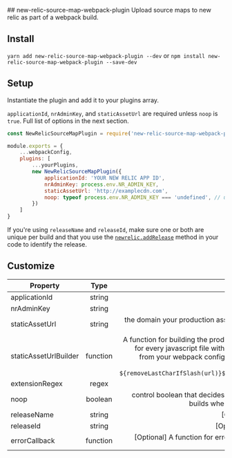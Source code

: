 \## new-relic-source-map-webpack-plugin
Upload source maps to new relic as part of a webpack build.


## Install

`yarn add new-relic-source-map-webpack-plugin --dev`
or
`npm install new-relic-source-map-webpack-plugin --save-dev`

## Setup

Instantiate the plugin and add it to your plugins array.

`applicationId`, `nrAdminKey`, and `staticAssetUrl` are required unless `noop` is `true`.  Full list of options in the next section.

```js
const NewRelicSourceMapPlugin = require('new-relic-source-map-webpack-plugin');

module.exports = {
    ...webpackConfig,
    plugins: [
        ...yourPlugins,
        new NewRelicSourceMapPlugin({
            applicationId: 'YOUR NEW RELIC APP ID',
            nrAdminKey: process.env.NR_ADMIN_KEY,
            staticAssetUrl: 'http://examplecdn.com',
            noop: typeof process.env.NR_ADMIN_KEY === 'undefined', // upload source maps in prod builds only
        })
    ]   
}
```

If you're using `releaseName` and `releaseId`, make sure one or both are unique per build and
that you use the [`newrelic.addRelease`](https://docs.newrelic.com/docs/browser/new-relic-browser/browser-agent-spa-api/add-release) method in your code to identify the release.

## Customize

| Property       | Type           | Description  |
| ------------- |:-------------:| -----:|
| applicationId     | string | applicationId as defined [here](https://docs.newrelic.com/docs/browser/new-relic-browser/installation-configuration/copy-browser-monitoring-license-key-app-id) |
| nrAdminKey     | string |   Admin Key as defined [here](https://docs.newrelic.com/docs/apis/rest-api-v2/requirements/api-keys) |
| staticAssetUrl | string | the domain your production assets are served from. Written as a complete url. Example: "https://www.examplecdn.com" |
| staticAssetUrlBuilder | function | A function for building the production url your js file is built from.  Will be called for every javascript file with four arguments: staticAssetUrl, the public path from your webpack config, the filename, and the [webpack stats instance](https://github.com/webpack/webpack/blob/master/lib/Stats.js).  Defaults to `${removeLastCharIfSlash(url)}${removeLastCharIfSlash(publicPath)}/${file}` |
| extensionRegex | regex | a regex used to find js files. Defaults to `/\.js$/` |
| noop | boolean | control boolean that decides whether or not to run the plugin. Set to true for builds where you don't want to upload assets to new relic. |
| releaseName | string | [Optional] unique identifier for the release name |
| releaseId | string | [Optional] unique version for the release identifier |
| errorCallback | function | [Optional] A function for error callback. Default is ```console.warn(`New Relic sourcemap upload error: ${err}`)``` |
